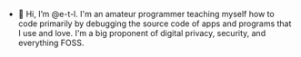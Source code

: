   - 👋 Hi, I’m @e-t-l. I'm an amateur programmer teaching myself how to code primarily by debugging the source code of apps and programs that I use and love. I'm a big proponent of digital privacy, security, and everything FOSS.

<!---
e-t-l/e-t-l is a ✨ special ✨ repository because its `README.md` (this file) appears on your GitHub profile.
You can click the Preview link to take a look at your changes.
--->
